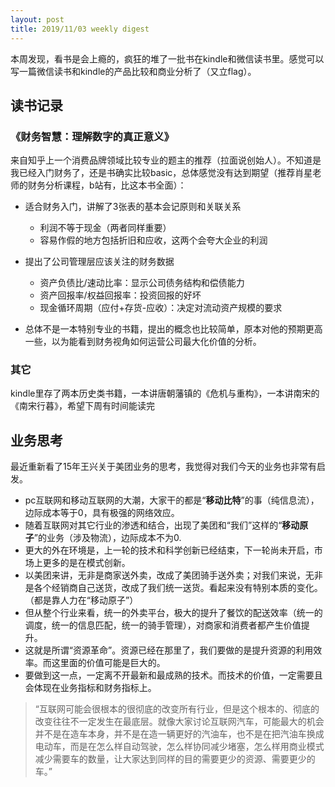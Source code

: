 ```yaml
---
layout: post
title: 2019/11/03 weekly digest
---
```

本周发现，看书是会上瘾的，疯狂的堆了一批书在kindle和微信读书里。感觉可以写一篇微信读书和kindle的产品比较和商业分析了（又立flag）。

## 读书记录 
### 《财务智慧：理解数字的真正意义》 
来自知乎上一个消费品牌领域比较专业的题主的推荐（拉面说创始人）。不知道是我已经入门财务了，还是书确实比较basic，总体感觉没有达到期望（推荐肖星老师的财务分析课程，b站有，比这本书全面）：

* 适合财务入门，讲解了3张表的基本会记原则和关联关系
	* 利润不等于现金（两者同样重要）
	* 容易作假的地方包括折旧和应收，这两个会夸大企业的利润
	
* 提出了公司管理层应该关注的财务数据
	* 资产负债比/速动比率：显示公司债务结构和偿债能力
	* 资产回报率/权益回报率：投资回报的好坏
	* 现金循环周期（应付+存货-应收）：决定对流动资产规模的要求
	
* 总体不是一本特别专业的书籍，提出的概念也比较简单，原本对他的预期更高一些，以为能看到财务视角如何运营公司最大化价值的分析。 

### 其它
kindle里存了两本历史类书籍，一本讲唐朝藩镇的《危机与重构》，一本讲南宋的《南宋行暮》，希望下周有时间能读完

## 业务思考
最近重新看了15年王兴关于美团业务的思考，我觉得对我们今天的业务也非常有启发。 

* pc互联网和移动互联网的大潮，大家干的都是“**移动比特**”的事（纯信息流），边际成本等于0，具有极强的网络效应。
* 随着互联网对其它行业的渗透和结合，出现了美团和“我们”这样的“**移动原子**”的业务（涉及物流），边际成本不为0.
* 更大的外在环境是，上一轮的技术和科学创新已经结束，下一轮尚未开启，市场上更多的是在模式创新。
* 以美团来讲，无非是商家送外卖，改成了美团骑手送外卖；对我们来说，无非是各个经销商自己送货，改成了我们统一送货。看起来没有特别本质的变化。（都是靠人力在“移动原子”）
* 但从整个行业来看，统一的外卖平台，极大的提升了餐饮的配送效率（统一的调度，统一的信息匹配，统一的骑手管理），对商家和消费者都产生价值提升。
* 这就是所谓“资源革命”。资源已经在那里了，我们要做的是提升资源的利用效率。而这里面的价值可能是巨大的。
* 要做到这一点，一定离不开最新和最成熟的技术。而技术的价值，一定需要且会体现在业务指标和财务指标上。

> “互联网可能会很根本的很彻底的改变所有行业，但是这个根本的、彻底的改变往往不一定发生在最底层。就像大家讨论互联网汽车，可能最大的机会并不是在造车本身，并不是在造一辆更好的汽油车，也不是在把汽油车换成电动车，而是在怎么样自动驾驶，怎么样协同减少堵塞，怎么样用商业模式减少需要车的数量，让大家达到同样的目的需要更少的资源、需要更少的车。”



